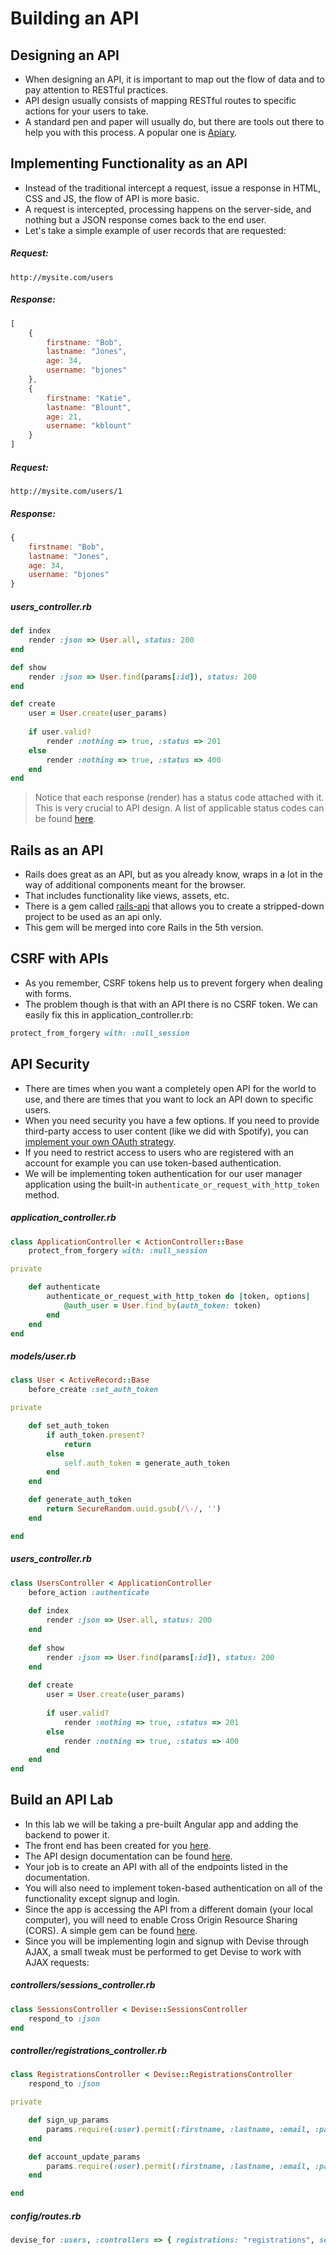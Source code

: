 # Building an API

## Designing an API
- When designing an API, it is important to map out the flow of data and to pay attention to RESTful practices.
- API design usually consists of mapping RESTful routes to specific actions for your users to take.
- A standard pen and paper will usually do, but there are tools out there to help you with this process. A popular one is [Apiary](https://apiary.io/).

## Implementing Functionality as an API
- Instead of the traditional intercept a request, issue a response in HTML, CSS and JS, the flow of API is more basic.
- A request is intercepted, processing happens on the server-side, and nothing but a JSON response comes back to the end user.
- Let's take a simple example of user records that are requested:

##### Request:

```
http://mysite.com/users
```

##### Response:

```javascript
[
	{
		firstname: "Bob",
		lastname: "Jones",
		age: 34,
		username: "bjones"
	},
	{
		firstname: "Katie",
		lastname: "Blount",
		age: 21,
		username: "kblount"
	}
]
```

##### Request:

```
http://mysite.com/users/1
```

##### Response:

```javascript
{
	firstname: "Bob",
	lastname: "Jones",
	age: 34,
	username: "bjones"
}
```

##### users_controller.rb

```ruby
def index
	render :json => User.all, status: 200
end

def show
	render :json => User.find(params[:id]), status: 200
end

def create
	user = User.create(user_params)
	
	if user.valid?
		render :nothing => true, :status => 201
	else
		render :nothing => true, :status => 400
	end
end
```

> Notice that each response (render) has a status code attached with it. This is very crucial to API design. A list of applicable status codes can be found [here](http://www.w3.org/Protocols/rfc2616/rfc2616-sec10.html).

## Rails as an API
- Rails does great as an API, but as you already know, wraps in a lot in the way of additional components meant for the browser.
- That includes functionality like views, assets, etc.
- There is a gem called [rails-api](https://github.com/rails-api/rails-api) that allows you to create a stripped-down project to be used as an api only.
- This gem will be merged into core Rails in the 5th version.

## CSRF with APIs
- As you remember, CSRF tokens help us to prevent forgery when dealing with forms.
- The problem though is that with an API there is no CSRF token. We can easily fix this in application_controller.rb:

```ruby
protect_from_forgery with: :null_session
```

## API Security
- There are times when you want a completely open API for the world to use, and there are times that you want to lock an API down to specific users.
- When you need security you have a few options. If you need to provide third-party access to user content (like we did with Spotify), you can [implement your own OAuth strategy](https://github.com/doorkeeper-gem/doorkeeper).
- If you need to restrict access to users who are registered with an account for example you can use token-based authentication.
- We will be implementing token authentication for our user manager application using the built-in `authenticate_or_request_with_http_token` method.

##### application_controller.rb

```ruby
class ApplicationController < ActionController::Base
	protect_from_forgery with: :null_session

private

	def authenticate
		authenticate_or_request_with_http_token do |token, options|
			@auth_user = User.find_by(auth_token: token)
		end
	end
end
```

##### models/user.rb

```ruby
class User < ActiveRecord::Base
	before_create :set_auth_token

private

	def set_auth_token
		if auth_token.present?
			return
		else
			self.auth_token = generate_auth_token
		end
	end

	def generate_auth_token
		return SecureRandom.uuid.gsub(/\-/, '')
	end

end
```

##### users_controller.rb

```ruby
class UsersController < ApplicationController
	before_action :authenticate
	
	def index
		render :json => User.all, status: 200
	end
	
	def show
		render :json => User.find(params[:id]), status: 200
	end
	
	def create
		user = User.create(user_params)
		
		if user.valid?
			render :nothing => true, :status => 201
		else
			render :nothing => true, :status => 400
		end
	end
end
```

## Build an API Lab
- In this lab we will be taking a pre-built Angular app and adding the backend to power it.
- The front end has been created for you [here](angular_email/).
- The API design documentation can be found [here](angular_email/api_specs.md).
- Your job is to create an API with all of the endpoints listed in the documentation.
- You will also need to implement token-based authentication on all of the functionality except signup and login.
- Since the app is accessing the API from a different domain (your local computer), you will need to enable Cross Origin Resource Sharing (CORS). A simple gem can be found [here](https://github.com/cyu/rack-cors).
- Since you will be implementing login and signup with Devise through AJAX, a small tweak must be performed to get Devise to work with AJAX requests:

##### controllers/sessions_controller.rb

```ruby
class SessionsController < Devise::SessionsController  
	respond_to :json
end
```

##### controller/registrations_controller.rb

```ruby
class RegistrationsController < Devise::RegistrationsController
	respond_to :json

private

    def sign_up_params
        params.require(:user).permit(:firstname, :lastname, :email, :password, :password_confirmation, :username)
    end

    def account_update_params
        params.require(:user).permit(:firstname, :lastname, :email, :password, :password_confirmation, :current_password, :username)
    end

end
```

##### config/routes.rb

```ruby
devise_for :users, :controllers => { registrations: "registrations", sessions: "sessions" }
```